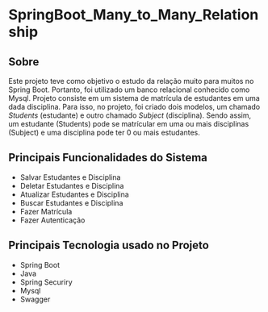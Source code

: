 # SpringBoot_Many_to_Many_Relationship


<H2>Sobre</h2>

<p>

  Este projeto teve como objetivo o estudo da relação muito para muitos no Spring Boot. Portanto, foi utilizado um banco relacional conhecido como Mysql.
  Projeto consiste em um sistema de matrícula de estudantes em uma dada disciplina. Para isso, no projeto, foi criado dois modelos, um chamado <i>Students</i> (estudante) e 
  outro chamado <i>Subject</i> (disciplina). Sendo assim, um estudante (Students) pode se matrícular em uma ou mais disciplinas (Subject) e uma disciplina pode ter 0 ou mais 
  estudantes.

</p>


<h2>Principais Funcionalidades do Sistema</h2>

- Salvar Estudantes e Disciplina
- Deletar Estudantes e Disciplina
- Atualizar Estudantes e Disciplina
- Buscar Estudantes e Disciplina
- Fazer Matrícula
- Fazer Autenticação


<h2>Principais Tecnologia usado no Projeto</h2>

- Spring Boot
- Java
- Spring Securiry
- Mysql
- Swagger

